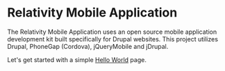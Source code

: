 # Relativity Mobile Application

The Relativity Mobile Application uses an open source mobile application development kit built specifically for
Drupal websites. This project utilizes Drupal, PhoneGap (Cordova), jQueryMobile
and jDrupal.

Let's get started with a simple [Hello World](/documentation/02_Hello_World/hello_world.md) page.